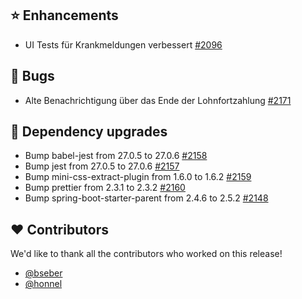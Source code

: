 ## ⭐ Enhancements

- UI Tests für Krankmeldungen verbessert [#2096](https://github.com/urlaubsverwaltung/urlaubsverwaltung/pull/2096)

## 🐞 Bugs

- Alte Benachrichtigung über das Ende der Lohnfortzahlung [#2171](https://github.com/urlaubsverwaltung/urlaubsverwaltung/issues/2171)

## 🔨 Dependency upgrades

- Bump babel-jest from 27.0.5 to 27.0.6 [#2158](https://github.com/urlaubsverwaltung/urlaubsverwaltung/pull/2158)
- Bump jest from 27.0.5 to 27.0.6 [#2157](https://github.com/urlaubsverwaltung/urlaubsverwaltung/pull/2157)
- Bump mini-css-extract-plugin from 1.6.0 to 1.6.2 [#2159](https://github.com/urlaubsverwaltung/urlaubsverwaltung/pull/2159)
- Bump prettier from 2.3.1 to 2.3.2 [#2160](https://github.com/urlaubsverwaltung/urlaubsverwaltung/pull/2160)
- Bump spring-boot-starter-parent from 2.4.6 to 2.5.2 [#2148](https://github.com/urlaubsverwaltung/urlaubsverwaltung/pull/2148)

## ❤️ Contributors

We'd like to thank all the contributors who worked on this release!

- [@bseber](https://github.com/bseber)
- [@honnel](https://github.com/honnel)
